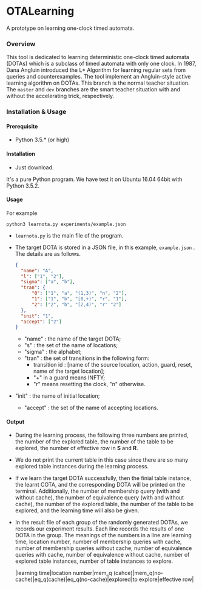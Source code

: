 # OTALearning

A prototype on learning one-clock timed automata.

### Overview

This tool is dedicated to learning deterministic one-clock timed automata (DOTAs) which is a subclass of timed automata with only one clock. In 1987, Dana Angluin introduced the L* Algorithm for learning regular sets from queries and counterexamples. The tool implement an Angluin-style active learning algorithm on DOTAs. This branch is the normal teacher situation. The `master` and  `dev` branches are the smart teacher situation with and without the accelerating trick, respectively.

### Installation & Usage

#### Prerequisite

- Python 3.5.* (or high)


#### Installation

- Just download.

It's a pure Python program.  We have test it on Ubuntu 16.04 64bit with Python 3.5.2.

#### Usage

For example

```shell
python3 learnota.py experiments/example.json
```

- `learnota.py` is the main file of the program.

- The target DOTA is stored in a JSON file, in this example, `example.json` . The details are as follows.

  ```json
  {
    "name": "A",
    "l": ["1", "2"],
    "sigma": ["a", "b"],
    "tran": {
  	    "0": ["1", "a", "(1,3)", "n", "2"],
  	    "1": ["1", "b", "[0,+)", "r", "1"],
  	    "2": ["2", "b", "[2,4)", "r" "2"]
    },
    "init": "1",
    "accept": ["2"]
  }
  ```

  - "name" : the name of the target DOTA;
  - "s" : the set of the name of locations;
  - "sigma" : the alphabet;
  - "tran" : the set of transitions in the following form:
    - transition id : [name of the source location, action, guard, reset, name of the target location];
    - "+" in a guard means INFTY​;
    - "r" means resetting the clock, "n" otherwise.
- "init" : the name of initial location;
  - "accept" : the set of the name of accepting locations.
  
#### Output

- During the learning process, the following three numbers are printed, the number of the explored table, the number of the table to be explored, the number of effective row in $\bm{S}$ and $\bm{R}$.

- We do not print the current table in this case since there are so many explored table instances during the learning process.

- If we learn the target DOTA successfully, then the finial table instance, the learnt COTA, and the corresponding DOTA will be printed on the terminal. Additionally, the number of membership query (with and without cache), the number of equivalence query (with and without cache), the number of the explored table, the number of the table to be explored, and the learning time will also be given. 

- In the result file of each group of the randomly generated DOTAs, we records our experiment results. Each line records the results of one DOTA in the group. The meanings of the numbers in a line are learning time, location number, number of membership queries with cache, number of membership queries without cache, number of equivalence queries with cache, number of equivalence without cache, number of explored table instances, number of table instances to explore.

  |learning time|location number|mem_q (cahce)|mem_q(no-cache)|eq_q(cache)|eq_q(no-cache)|explored|to explore|effective row|
  
   
